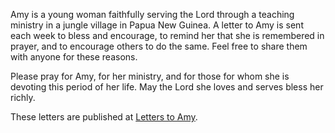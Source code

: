 Amy is a young woman faithfully serving the Lord through a teaching ministry in a jungle village in Papua New Guinea.
A letter to Amy is sent each week to bless and encourage, to remind her that she is remembered in prayer, and to encourage others to do the same.
Feel free to share them with anyone for these reasons.

Please pray for Amy, for her ministry, and for those for whom she is devoting this period of her life.  May the Lord she loves and serves bless her richly.

These letters are published at [Letters to Amy](https://letterstoamy.org/).
